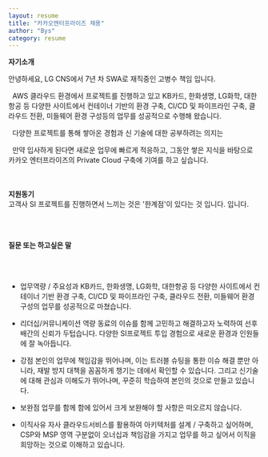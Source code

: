 ```yaml
---
layout: resume
title: "카카오엔터프라이즈 채용"
author: "Bys"
category: resume 
---
```



**자기소개**

안녕하세요, LG CNS에서 7년 차 SWA로 재직중인 고병수 책임 입니다.  

&nbsp; AWS 클라우드 환경에서 프로젝트를 진행하고 있고 KB카드, 한화생명, LG화학, 대한항공 등 다양한 사이트에서 컨테이너 기반의 환경 구축, CI/CD 및 파이프라인 구축, 클라우드 전환, 미들웨어 환경 구성등의 업무를 성공적으로 수행해 왔습니다. 

&nbsp; 다양한 프로젝트를 통해 쌓아온 경험과 신 기술에 대한 공부하려는 의지는   

&nbsp; 만약 입사하게 된다면 새로운 업무에 빠르게 적응하고, 그동안 쌓은 지식을 바탕으로 카카오 엔터프라이즈의 Private Cloud 구축에 기여를 하고 싶습니다.   
 <br><br>


**지원동기**  
고객사 SI 프로젝트를 진행하면서 느끼는 것은 '한계점'이 있다는 것 입니다. 입니다.

 <br><br>



**질문 또는 하고싶은 말**

 <br><br>




- 업무역량 / 주요성과 
KB카드, 한화생명, LG화학, 대한항공 등 다양한 사이트에서 컨테이너 기반 환경 구축, CI/CD 및 파이프라인 구축, 클라우드 전환, 미들웨어 환경 구성의 업무를 성공적으로 마쳤습니다.

- 리더십/커뮤니케이션 역량
동료의 이슈를 함께 고민하고 해결하고자 노력하여 선후배간의 신뢰가 두텁습니다. 다양한 SI프로젝트 투입 경험으로 새로운 환경과 인원들에 잘 녹아듭니다.

- 강점
본인의 업무에 책임감을 뛰어나며, 이는 트러블 슈팅을 통한 이슈 해결 뿐만 아니라, 재발 방지 대책을 꼼꼼하게 챙기는 데에서 확인할 수 있습니다. 그리고 신기술에 대해 관심과 이해도가 뛰어나며, 꾸준히 학습하여 본인의 것으로 만들고 있습니다.

- 보완점
업무를 함께 함에 있어서 크게 보완해야 할 사항은 떠오르지 않습니다.

- 이직사유
자사 클라우드서비스를 활용하여 아키텍처를 설계 / 구축하고 싶어하며, CSP와 MSP 영역 구분없이 오너십과 책임감을 가지고 업무를 하고 싶어서 이직을 희망하는 것으로 이해하고 있습니다.
